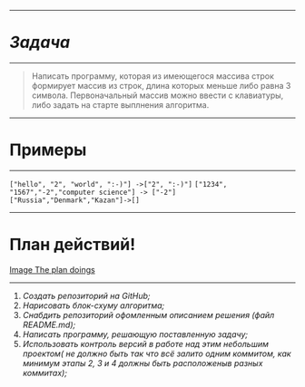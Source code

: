  _____________
 #  _Задача_
__________

> Написать программу, которая из имеющегося массива строк формирует массив из строк, длина которых меньше либо равна 3 символа. Первоначальный массив можно ввести с клавиатуры, либо задать на старте выплнения алгоритма.
*** 
# Примеры
***
`["hello", "2", "world", ":-)"] ->["2", ":-)"]`
`["1234", "1567","-2","computer science"] -> ["-2"]`
`["Russia","Denmark","Kazan"]->[]`

___
# План действий!
[Image The plan doings](../Exam_1/image/plan.jpg) 
___

1. _Создать репозиторий на GitHub;_
2. _Нарисовать блок-схуму алгоритма;_
3. _Снабдить репозиторий офомленным описанием решения (файл README.md);_
4. _Написать программу, решающую поставленную задачу;_
5. _Использовать контроль версий в работе над этим небольшим проектом( не должно быть так что всё залито одним коммитом, как минимум этапы 2, 3 и 4 должны быть расположеныв разных коммитах);_ 